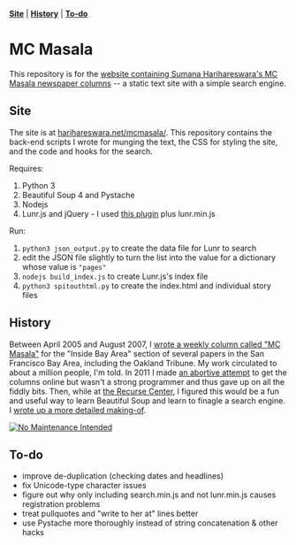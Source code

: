 **[Site](#site)** |
**[History](#history)** |
**[To-do](#to-do)**

# MC Masala

This repository is for the [website containing Sumana Harihareswara's MC Masala newspaper columns](http://www.harihareswara.net/mcmasala/) -- a static text site with a simple search engine.

## Site

The site is at [harihareswara.net/mcmasala/](http://www.harihareswara.net/mcmasala/). This repository contains the back-end scripts I wrote for munging the text, the CSS for styling the site, and the code and hooks for the search.

Requires:

1. Python 3
1. Beautiful Soup 4 and Pystache
1. Nodejs
1. Lunr.js and jQuery - I used [this plugin](https://github.com/slashdotdash/jekyll-lunr-js-search/blob/master/build/search.min.js) plus lunr.min.js

Run:

1. `python3 json_output.py` to create the data file for Lunr to search
1. edit the JSON file slightly to turn the list into the value for a dictionary whose value is `"pages"`
1. `nodejs build_index.js` to create Lunr.js's index file
1. `python3 spitouthtml.py` to create the index.html and individual story files

## History

Between April 2005 and August 2007, I [wrote a weekly column called "MC Masala"](http://www.harihareswara.net/sumana/2011/02/23/0) for the "Inside Bay Area" section of several papers in the San Francisco Bay Area, including the Oakland Tribune. My work circulated to about a million people, I'm told. In 2011 I made [an abortive attempt](http://www.harihareswara.net/masala) to get the columns online but wasn't a strong programmer and thus gave up on all the fiddly bits. Then, while at [the Recurse Center](http://recurse.com/), I figured this would be a fun and useful way to learn Beautiful Soup and learn to finagle a search engine. I [wrote up a more detailed making-of](http://www.harihareswara.net/sumana/2014/11/18/2).

[![No Maintenance Intended](http://unmaintained.tech/badge.svg)](http://unmaintained.tech/)

## To-do
* improve de-duplication (checking dates and headlines)
* fix Unicode-type character issues
* figure out why only including search.min.js and not lunr.min.js causes registration problems
* treat pullquotes and "write to her at" lines better
* use Pystache more thoroughly instead of string concatenation & other hacks
